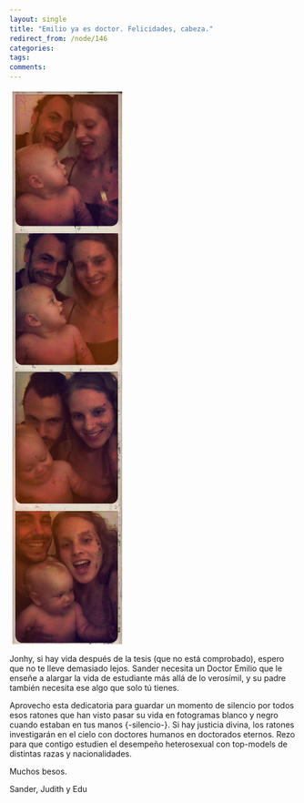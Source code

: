 ```yaml
---
layout: single
title: "Emilio ya es doctor. Felicidades, cabeza."
redirect_from: /node/146
categories:
tags: 
comments: 
---
```

![](/images/posts/2010-08-06-emilio-ya-es-doctor-felicidades-cabeza/photocabine-judith-sander-edu.jpg)

Jonhy, si hay vida después de la tesis (que no está comprobado), espero que no te lleve demasiado lejos. Sander necesita un Doctor Emilio que le enseñe a alargar la vida de estudiante más allá de lo verosímil, y su padre también necesita ese algo que solo tú tienes.

Aprovecho esta dedicatoria para guardar un momento de silencio por todos esos ratones que han visto pasar su vida en fotogramas blanco y negro cuando estaban en tus manos {-silencio-}. Si hay justicia divina, los ratones investigarán en el cielo con doctores humanos en doctorados eternos. Rezo para que contigo estudien el desempeño heterosexual con top-models de distintas razas y nacionalidades.

Muchos besos.

Sander, Judith y Edu
